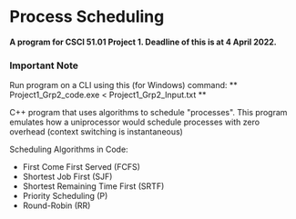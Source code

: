 # Process Scheduling
**A program for CSCI 51.01 Project 1. Deadline of this is at 4 April 2022.**

### Important Note
Run program on a CLI using this (for Windows) command:
** Project1_Grp2_code.exe < Project1_Grp2_Input.txt ** 

C++ program that uses algorithms to schedule "processes". This program emulates how a uniprocessor would schedule processes with zero overhead (context switching is instantaneous)

Scheduling Algorithms in Code:

- First Come First Served (FCFS)
- Shortest Job First (SJF)
- Shortest Remaining Time First (SRTF)
- Priority Scheduling (P)
- Round-Robin (RR)
